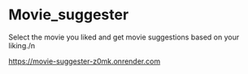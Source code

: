 ﻿# Movie_suggester
Select the movie you liked and get movie suggestions based on your liking./n

https://movie-suggester-z0mk.onrender.com
